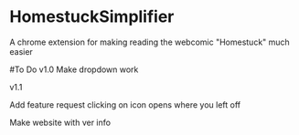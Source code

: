 # HomestuckSimplifier
A chrome extension for making reading the webcomic "Homestuck" much easier

#To Do
v1.0
Make dropdown work

v1.1





Add feature request
clicking on icon opens where you left off





Make website with ver info